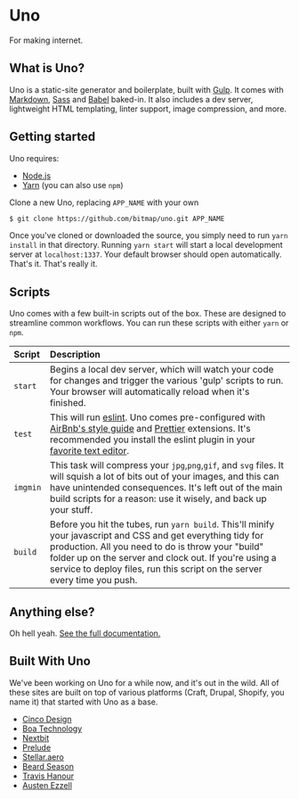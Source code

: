 # Uno
For making internet.

## What is Uno?
Uno is a static-site generator and boilerplate, built with [Gulp](http://gulpjs.com/). It comes with [Markdown](https://daringfireball.net/projects/markdown/syntax), [Sass](https://sass-lang.com/) and [Babel](https://babeljs.io/) baked-in. It also includes a dev server, lightweight HTML templating, linter support, image compression, and more.


## Getting started
Uno requires:
  - [Node.js](https://nodejs.org/en/)
  - [Yarn](https://yarnpkg.com/en/) (you can also use `npm`)

Clone a new Uno, replacing `APP_NAME` with your own
```sh
$ git clone https://github.com/bitmap/uno.git APP_NAME
```

Once you've cloned or downloaded the source, you simply need to run `yarn install` in that directory. Running `yarn start` will start a local development server at `localhost:1337`. Your default browser should open automatically. That's it. That's really it.

## Scripts
Uno comes with a few built-in scripts out of the box. These are designed to streamline common workflows. You can run these scripts with either `yarn` or `npm`.

| Script                     | Description     |
| :------------------------- | :-------------  |
|`start`                | Begins a local dev server, which will watch your code for changes and trigger the various 'gulp' scripts to run. Your browser will automatically reload when it's finished.
|`test`                 | This will run [eslint](http://eslint.org/). Uno comes pre-configured with [AirBnb's style guide](https://github.com/airbnb/javascript) and [Prettier](https://github.com/prettier/prettier) extensions. It's recommended you install the eslint plugin in your [favorite text editor](https://github.com/AtomLinter/linter-eslint).
|`imgmin`               | This task will compress your `jpg`,`png`,`gif`, and `svg` files. It will squish a lot of bits out of your images, and this can have unintended consequences. It's left out of the main build scripts for a reason: use it wisely, and back up your stuff.
|`build`                | Before you hit the tubes, run `yarn build`. This'll minify your javascript and CSS and get everything tidy for production. All you need to do is throw your "build" folder up on the server and clock out. If you're using a service to deploy files, run this script on the server every time you push.

## Anything else?
Oh hell yeah. <a href="http://uno.cinco.io" target="blank">See the full documentation.</a>

## Built With Uno
We've been working on Uno for a while now, and it's out in the wild. All of these sites are built on top of various platforms (Craft, Drupal, Shopify, you name it) that started with Uno as a base.
- [Cinco Design](https://cincodesign.com)
- [Boa Technology](https://www.theboasystem.com/)
- [Nextbit](https://nextbit.com)
- [Prelude](https://www.preludefertility.com/)
- [Stellar.aero](https://www.stellar.aero/)
- [Beard Season](http://beardseason.com.au/)
- [Travis Hanour](http://www.travishanour.com/)
- [Austen Ezzell](http://www.austenezzell.com/)
